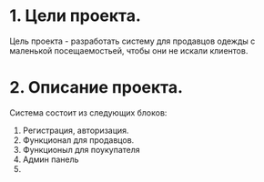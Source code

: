 # 1. Цели проекта.
Цель проекта - разработать систему для продавцов одежды с маленькой посещаемостьей, чтобы они не искали клиентов.
# 2. Описание проекта.
Система состоит из следующих блоков: 
1. Регистрация, авторизация.
2. Функционал для продавцов.
3. Функционыл для поукупателя
4. Админ панель
5. 